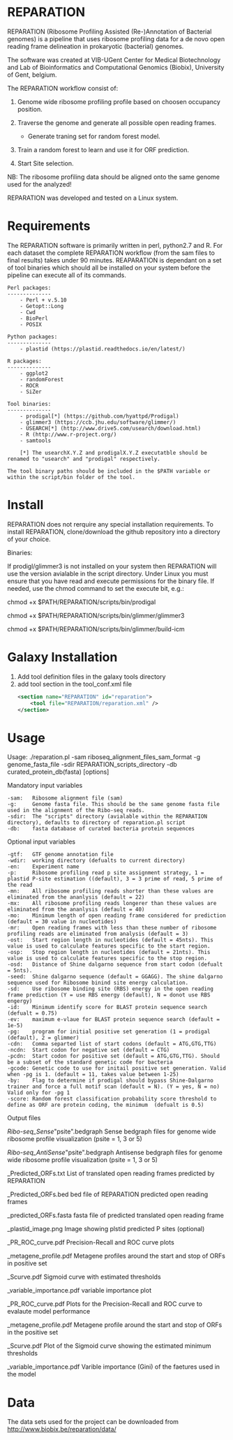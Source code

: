 # REPARATION
REPARATION (Ribosome Profiling Assisted (Re-)Annotation of Bacterial genomes) is a pipeline that uses ribosome profiling data for a de novo open reading frame delineation in prokaryotic (bacterial) genomes.

The software was created at VIB-UGent Center for Medical Biotechnology and Lab of Bioinformatics and Computational Genomics (Biobix), University of Gent, belgium.

The REPARATION workflow consist of:

1) Genome wide ribosome profiling profile based on choosen occupancy position.

2) Traverse the genome and generate all possible open reading frames.
	- Generate traning set for random forest model.
	
3) Train a random forest to learn and use it for ORF prediction.

4) Start Site selection.


NB: The ribosome profiling data should be aligned onto the same genome used for the analyzed!

REPARATION was developed and tested on a Linux system.


# Requirements

The REPARATION software is primarily written in perl, python2.7 and R. For each dataset the complete REPARATION workflow (from the sam files to final results) takes under 90 minutes.
REAPARATION is dependant on a set of tool binaries which should all be installed on your system before the pipeline can execute all of its commands.

	Perl packages:
	--------------
		- Perl + v.5.10
		- Getopt::Long
		- Cwd	
		- BioPerl
		- POSIX
		
	Python packages:
	--------------
		- plastid (https://plastid.readthedocs.io/en/latest/)
		
	R packages:
	--------------
		- ggplot2
		- randomForest
		- ROCR
		- SiZer

	Tool binaries:
	--------------
		- prodigal[*] (https://github.com/hyattpd/Prodigal)
		- glimmer3 (https://ccb.jhu.edu/software/glimmer/)
		- USEARCH[*] (http://www.drive5.com/usearch/download.html)
		- R (http://www.r-project.org/)
		- samtools
		
		[*] The usearchX.Y.Z and prodigalX.Y.Z executatble should be renamed to "usearch" and "prodigal" respectively.
	
	The tool binary paths should be included in the $PATH variable or within the script/bin folder of the tool.

	
# Install

REPARATION does not rerquire any special installation requirements. To install REPARATION, clone/download the github repository into a directory of your choice.

Binaries:

If prodigl/glimmer3 is not installed on your system then REPARATION will use the version avialable in the script directory. Under Linux you must ensure that you have read and execute permissions for the binary file. If needed, use the chmod command to set the execute bit, e.g.:

chmod +x $PATH/REPARATION/scripts/bin/prodigal

chmod +x $PATH/REPARATION/scripts/bin/glimmer/glimmer3

chmod +x $PATH/REPARATION/scripts/bin/glimmer/build-icm



# Galaxy Installation

1) Add tool definition files in the galaxy tools directory
2) add tool section in the tool_conf.xml file
	```xml
	<section name="REPARATION" id="reparation">
		<tool file="REPARATION/reparation.xml" />
	</section>
	```
# Usage

Usage: ./reparation.pl -sam riboseq_alignment_files_sam_format -g genome_fasta_file -sdir REPARATION_scripts_directory -db curated_protein_db(fasta) [options]


Mandatory input variables

	-sam:   Ribosome alignment file (sam)
	-g:     Genome fasta file. This should be the same genome fasta file used in the alignment of the Ribo-seq reads.
	-sdir:  The "scripts" directory (avialable within the REPARATION directory), defaults to directory of reparation.pl script
	-db:    fasta database of curated bacteria protein sequences


Optional input variables

	-gtf:   GTF genome annotation file
	-wdir:  working directory (defualts to current directory)
	-en:    Experiment name
	-p:     Ribosome profiling read p site assignment strategy, 1 = plastid P-site estimation ((default), 3 = 3 prime of read, 5 prime of the read
	-mn:    All ribosome profiling reads shorter than these values are eliminated from the ananlysis (default = 22)
	-mx:    All ribosome profiling reads longerer than these values are eliminated from the ananlysis (default = 40)
	-mo:    Minimum length of open reading frame considered for prediction (default = 30 value in nucleotides)
	-mr:    Open reading frames with less than these number of ribosome profiling reads are eliminated from analysis (default = 3)
	-ost:   Start region length in nucleotides (default = 45nts). This value is used to calculate features specific to the start region.
	-osp:   Stop region length in nucleotides (default = 21nts). This value is used to calculate features specific to the stop region.
	-osd:   Distance of Shine dalgarno sequence from start codon (defualt = 5nts). 
	-seed:  Shine dalgarno sequence (default = GGAGG). The shine dalgarno sequence used for Ribosome binind site energy calculation.
	-sd:    Use ribosome binding site (RBS) energy in the open reading frame prediction (Y = use RBS energy (default), N = donot use RBS engergy)
	-id:    Minimum identify score for BLAST protein sequence search (defualt = 0.75)
	-ev:    maximum e-vlaue for BLAST protein sequence search (default = 1e-5)
	-pg:    program for initial positive set generation (1 = prodigal (default), 2 = glimmer)
	-cdn:   Comma separted list of start codons (default = ATG,GTG,TTG)
	-ncdn:  Start codon for negative set (default = CTG)
	-pcdn:  Start codon for positive set (default = ATG,GTG,TTG). Should be a subset of the standard genetic code for bacteria
    -gcode: Genetic code to use for initail positive set generation. Valid when -pg is 1. (default = 11, takes value between 1-25)
    -by:    Flag to determine if prodigal should bypass Shine-Dalgarno trainer and force a full motif scan (default = N). (Y = yes, N = no) Valid only for -pg 1
    -score: Random forest classification probability score threshold to define as ORF are protein coding, the minimum  (defualt is 0.5)


Output files

_Ribo-seq_Sense_"psite".bedgraph      	Sense bedgraph files for genome wide ribosome profile visualization (psite = 1, 3 or 5)

_Ribo-seq_AntiSense_"psite".bedgraph  	Antisense bedgraph files for genome wide ribosome profile visualization (psite = 1, 3 or 5)

_Predicted_ORFs.txt                   	List of translated open reading frames predicted by REPARATION

_Predicted_ORFs.bed                   	bed file of REPARATION predicted open reading frames

_predicted_ORFs.fasta                 	fasta file of predicted translated open reading frame

_plastid_image.png			Image showing plstid predicted P sites (optional)

_PR_ROC_curve.pdf                       Precision-Recall and ROC curve plots

_metagene_profile.pdf                   Metagene profiles around the start and stop of ORFs in positive set

_Scurve.pdf                             Sigmoid curve with estimated thresholds

_variable_importance.pdf                variable importance plot

_PR_ROC_curve.pdf		       	Plots for the Precision-Recall and ROC curve to evalaute model performance

_metagene_profile.pdf		       	Metagene profile around the start and stop of ORFs in the positive set

_Scurve.pdf			       	Plot of the Sigmoid curve showing the estimated minimum thresholds

_variable_importance.pdf	       	Varible importance (Gini) of the faetures used in the model


# Data

The data sets used for the project can be downloaded from http://www.biobix.be/reparation/data/




